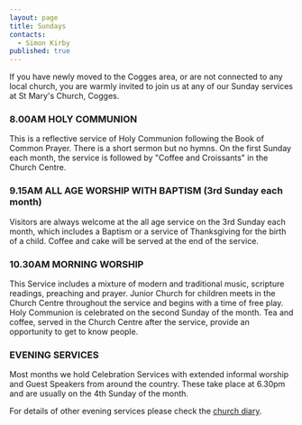 ```yaml
---
layout: page
title: Sundays
contacts: 
  - Simon Kirby
published: true
---
```


If you have newly moved to the Cogges area, or are not connected to any local church, you are warmly invited to join us at any of our Sunday services at St Mary's Church, Cogges.

### 8.00AM HOLY COMMUNION
This is a reflective service of Holy Communion following the Book of Common Prayer. There is a short sermon but no hymns. On the first Sunday each month, the service is followed by "Coffee and Croissants" in the Church Centre.

### 9.15AM ALL AGE WORSHIP WITH BAPTISM (3rd Sunday each month)
Visitors are always welcome at the all age service on the 3rd Sunday each month, which includes a Baptism or a service of Thanksgiving for the birth of a child. Coffee and cake will be served at the end of the service.

### 10.30AM MORNING WORSHIP
This Service includes a mixture of modern and traditional music, scripture readings, preaching and prayer. Junior Church for children meets in the Church Centre throughout the service and begins with a time of free play.  Holy Communion is celebrated on the second Sunday of the month. Tea and coffee, served in the Church Centre after the service, provide an opportunity to get to know people.

### EVENING SERVICES
Most months we hold Celebration Services with extended informal worship and Guest Speakers from around the country. These take place at 6.30pm and are usually on the 4th Sunday of the month.

For details of other evening services please check the [church diary](./events.html).
